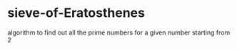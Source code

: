 # sieve-of-Eratosthenes
algorithm to find out all the prime numbers for a given number starting from 2
